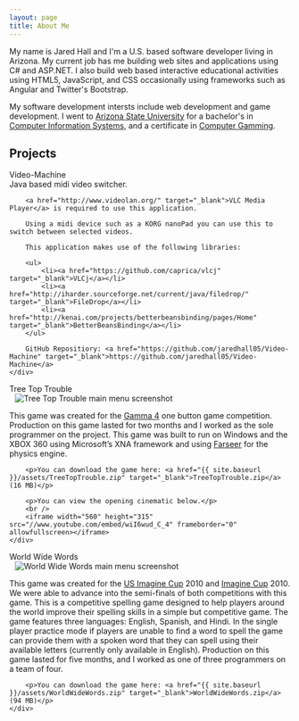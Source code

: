 ```yaml
---
layout: page
title: About Me
---
```


My name is Jared Hall and I'm a U.S. based software developer living in Arizona.
My current job has me building web sites and applications using C# and ASP.NET.
I also build web based interactive educational activities using HTML5, JavaScript,
and CSS occasionally using frameworks such as Angular and Twitter's Bootstrap.

My software development intersts include web development and game development.
I went to [Arizona State University](http://www.asu.edu) for a bachelor's in
[Computer Information Systems](http://wpcarey.asu.edu/undergraduate-degrees/computer-information-systems),
and a certificate in [Computer Gamming](http://gaming.asu.edu/).

## Projects

<div class="panel panel-default">
    <div class="panel-heading">Video-Machine</div>
    <div class="panel-body">
        Java based midi video switcher.
        
        <a href="http://www.videolan.org/" target="_blank">VLC Media Player</a> is required to use this application.
        
        Using a midi device such as a KORG nanoPad you can use this to switch between selected videos.
        
        This application makes use of the following libraries:
        
        <ul>
            <li><a href="https://github.com/caprica/vlcj" target="_blank">VLCj</a></li>
            <li><a href="http://iharder.sourceforge.net/current/java/filedrop/" target="_blank">FileDrop</a></li>
            <li><a href="http://kenai.com/projects/betterbeansbinding/pages/Home" target="_blank">BetterBeansBinding</a></li>
        </ul>

        GitHub Repositiory: <a href="https://github.com/jaredhall05/Video-Machine" target="_blank">https://github.com/jaredhall05/Video-Machine</a>
    </div>
</div>

<div class="panel panel-default">
    <div class="panel-heading">Tree Top Trouble</div>
    <div class="panel-body">
        <img src="{{ site.baseurl }}/assets/TreeTopTrouble_Small.png" class="pull-right" style="margin-left: 10px" alt="Tree Top Trouble main menu screenshot" />
        <p>This game was created for the <a href="http://www.kokoromi.org/gamma4/" target="_blank">Gamma 4</a> one button game competition.
        Production on this game lasted for two months and I worked as the sole programmer on the project.
        This game was built to run on Windows and the XBOX 360 using Microsoft’s XNA framework and using <a href="http://farseerphysics.codeplex.com/" target="_blank">Farseer</a> for the physics engine.</p>
        
        <p>You can download the game here: <a href="{{ site.baseurl }}/assets/TreeTopTrouble.zip" target="_blank">TreeTopTrouble.zip</a> (16 MB)</p>
        
        <p>You can view the opening cinematic below.</p>
        <br />
        <iframe width="560" height="315" src="//www.youtube.com/embed/wiI6wud_C_4" frameborder="0" allowfullscreen></iframe>
    </div>
</div>

<div class="panel panel-default">
    <div class="panel-heading">World Wide Words</div>
    <div class="panel-body">
        <img src="{{ site.baseurl }}/assets/WorldWideWords_Small.png" class="pull-right" style="margin-left: 10px" alt="World Wide Words main menu screenshot" />
        <p>This game was created for the <a href="http://www.imaginecup.us/" target="_blank">US Imagine Cup</a> 2010 and <a href="http://imaginecup.com/" target="_blank">Imagine Cup</a> 2010.
        We were able to advance into the semi-finals of both competitions with this game.
        This is a competitive spelling game designed to help players around the world improve their spelling skills in a simple but competitive game.
        The game features three languages: English, Spanish, and Hindi.
        In the single player practice mode if players are unable to find a word to spell the game can provide them with a spoken word that they can spell using their available letters (currently only available in English).
        Production on this game lasted for five months, and I worked as one of three programmers on a team of four.</p>
        
        <p>You can download the game here: <a href="{{ site.baseurl }}/assets/WorldWideWords.zip" target="_blank">WorldWideWords.zip</a> (94 MB)</p>
    </div>
</div>